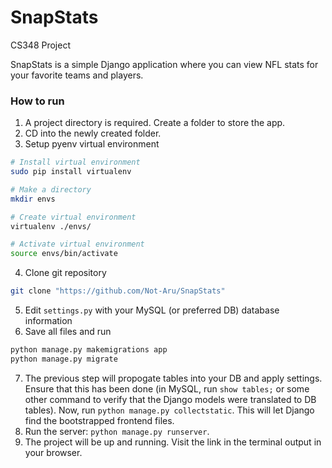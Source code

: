 # SnapStats
CS348 Project

SnapStats is a simple Django application where you can view NFL stats for your favorite teams and players.

### How to run

1. A project directory is required. Create a folder to store the app. 
2. CD into the newly created folder.
3. Setup pyenv virtual environment
```bash
# Install virtual environment
sudo pip install virtualenv

# Make a directory
mkdir envs

# Create virtual environment
virtualenv ./envs/

# Activate virtual environment
source envs/bin/activate
```
4. Clone git repository
```bash
git clone "https://github.com/Not-Aru/SnapStats"
```
5. Edit `settings.py` with your MySQL (or preferred DB) database information 
6. Save all files and run
```bash
python manage.py makemigrations app
python manage.py migrate
```
7. The previous step will propogate tables into your DB and apply settings. Ensure that this has been done (in MySQL, run `show tables;` or some other command to verify that the Django models were translated to DB tables). Now, run `python manage.py collectstatic`. This will let Django find the bootstrapped frontend files. 
8. Run the server: `python manage.py runserver`. 
9. The project will be up and running. Visit the link in the terminal output in your browser. 